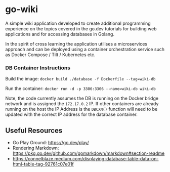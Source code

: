 # go-wiki

A simple wiki application developed to create additional programming experience on the topics covered in the go.dev tutorials for building web applications and for accessing databases in Golang.

In the spirit of cross learning the application utilises a microservices approach and can be deployed using a container orchestration service such as Docker Compose / Tilt / Kubernetes etc.

### DB Container Instructions

Build the image:
```docker build ./database -f Dockerfile --tag=wiki-db```

Run the container:
```docker run -d -p 3306:3306 --name=wiki-db wiki-db```

Note, the code currently assumes the DB is running on the Docker bridge network and is assigned the ```172.17.0.2``` IP.  If other containers are already running on the host the IP Address is the ```DBCXN()``` function will need to be updated with the correct IP address for the database container.

## Useful Resources

* Go Play Ground: https://go.dev/play/
* Rendering Markdown: https://pkg.go.dev/github.com/gomarkdown/markdown#section-readme
* https://connelblaze.medium.com/displaying-database-table-data-on-html-table-tag-92761c07e01f
